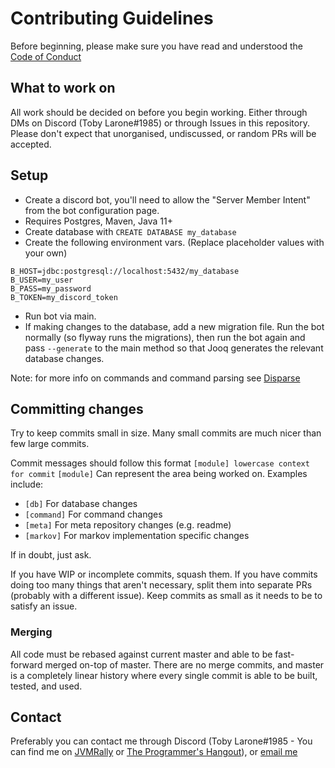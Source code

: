 # Contributing Guidelines

Before beginning, please make sure you have read and understood the [Code of Conduct](CODE_OF_CONDUCT.md)

## What to work on

All work should be decided on before you begin working. Either through DMs on Discord (Toby Larone#1985) or through Issues in this repository. Please don't expect that unorganised, undiscussed, or random PRs will be accepted.

## Setup

* Create a discord bot, you'll need to allow the "Server Member Intent" from the bot configuration page.
* Requires Postgres, Maven, Java 11+
* Create database with `CREATE DATABASE my_database`
* Create the following environment vars. (Replace placeholder values with your own)
```
B_HOST=jdbc:postgresql://localhost:5432/my_database
B_USER=my_user
B_PASS=my_password
B_TOKEN=my_discord_token
```
* Run bot via main.
* If making changes to the database, add a new migration file. Run the bot normally (so flyway runs the migrations), then run the bot again and pass `--generate` to the main method so that Jooq generates the relevant database changes.

Note: for more info on commands and command parsing see [Disparse](https://github.com/BoscoJared/disparse)

## Committing changes

Try to keep commits small in size. Many small commits are much nicer than few large commits.

Commit messages should follow this format `[module] lowercase context for commit`
`[module]` Can represent the area being worked on. Examples include:
* `[db]` For database changes
* `[command]` For command changes
* `[meta]` For meta repository changes (e.g. readme)
* `[markov]` For markov implementation specific changes

If in doubt, just ask.

If you have WIP or incomplete commits, squash them. If you have commits doing too many things that aren't necessary, split them into separate PRs (probably with a different issue). Keep commits as small as it needs to be to satisfy an issue.

### Merging

All code must be rebased against current master and able to be fast-forward merged on-top of master. There are no merge commits, and master is a completely linear history where every single commit is able to be built, tested, and used.


## Contact

Preferably you can contact me through Discord (Toby Larone#1985 - You can find me on [JVMRally](https://discord.gg/MuZKQWM) or [The Programmer's Hangout](https://discord.gg/programming)), or [email me](mailto:mark@markg.co.uk?subject=[Github]%20Mimic%20bot)